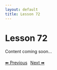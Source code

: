 ```yaml
---
layout: default
title: Lesson 72
---
```


# Lesson 72

Content coming soon...

<div style="margin-top: 20px;">
<a href="/docs/Intermediate/Lessons/lesson_71.md" style="margin-right: 10px;">⬅ Previous</a><a href="/docs/Intermediate/Lessons/lesson_73.md">Next ➡</a>
</div>
